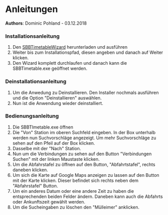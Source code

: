 # Anleitungen
**Authors**: Dominic Pohland - 03.12.2018

### Installationsanleitung

1.  Den [SBBTimetableWizard]() herunterladen und ausführen
3.  Weiter bis zum Installationspfad, diesen angeben und danach auf Weiter klicken.
2.  Den Wizard komplett durchlaufen und danach kann die SBBTimetable.exe geöffnet werden.

### Deinstallationsanleitung
1.  Um die Anwedung zu Deinstallieren. Den Installer nochmals ausführen und die Option "Deinstallieren" auswählen.
2.  Nun ist die Anwendung wieder deinstalliert.

### Bedienungsanleitung

1.  Die SBBTImetable.exe öffnen
2.  Die "Von" Station im oberen Suchfeld eingeben. In der Box unterhalb werden nun Suchvorschläge angezeigt. Um mehr Suchvorschläge zu sehen auf den Pfeil auf der Box klicken.
3.  Dasselbe mit der "Nach" Station.
4.  Nun um die Verbindungen zu sehen auf den Button "Verbindungen Suchen" mit der linken Maustaste klicken.
5.  Um die Abfahrstafel zu öffnen auf den Button, "Abfahrtstafel", rechts daneben klicken.
6.  Um sich die Karte auf Google Maps anzeigen zu lassen auf den Button mit der Karte klicken. Dieser befindet sich rechts neben dem "Abfahrstafel" Button.
7.  Um ein anderes Datum oder eine andere Zeit zu haben die entsprechenden beiden Felder ändern. Daneben kann auch die Abfahrts oder Ankunftszeit gewählt werden.
8.  Um die Sucheingaben zu löschen den "Mülleimer" anklicken.